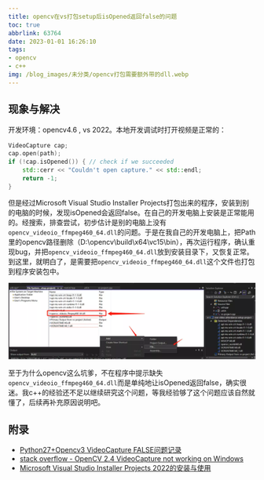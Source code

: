 ```yaml
---
title: opencv在vs打包setup后isOpened返回false的问题
toc: true
abbrlink: 63764
date: 2023-01-01 16:26:10
tags:
- opencv
- c++
img: /blog_images/未分类/opencv打包需要额外带的dll.webp
---
```



## 现象与解决
开发环境：opencv4.6 , vs 2022。本地开发调试时打开视频是正常的：

```cpp
VideoCapture cap;
cap.open(path);
if (!cap.isOpened()) { // check if we succeeded
    std::cerr << "Couldn't open capture." << std::endl;
    return -1;
}
```

但是经过Microsoft Visual Studio Installer Projects打包出来的程序，安装到别的电脑的时候，发现isOpened会返回false。在自己的开发电脑上安装是正常能用的。经搜索，排查尝试，初步估计是别的电脑上没有`opencv_videoio_ffmpeg460_64.dll`的问题。于是在我自己的开发电脑上，把Path里的opencv路径删除（D:\opencv\build\x64\vc15\bin），再次运行程序，确认重现bug，并把`opencv_videoio_ffmpeg460_64.dll`放到安装目录下，又恢复正常。到这里，就明白了，是需要把`opencv_videoio_ffmpeg460_64.dll`这个文件也打包到程序安装包中。

![opencv打包需要额外带的dll](/blog_images/未分类/opencv打包需要额外带的dll.webp)

 
至于为什么opencv这么坑爹，不在程序中提示缺失`opencv_videoio_ffmpeg460_64.dll`而是单纯地让isOpened返回false，确实很迷。我c++的经验还不足以继续研究这个问题，等我经验够了这个问题应该自然就懂了，后续再补充原因说明吧。

## 附录
- [Python27+Opencv3 VideoCapture FALSE问题记录](https://blog.51cto.com/guoeric/1852615)
- [stack overflow - OpenCV 2.4 VideoCapture not working on Windows](https://stackoverflow.com/questions/11699298/opencv-2-4-videocapture-not-working-on-windows)
- [Microsoft Visual Studio Installer Projects 2022的安装与使用](https://www.cnblogs.com/jiayezi/p/15740161.html)